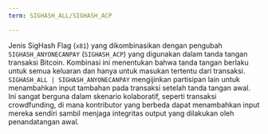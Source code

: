 ```yaml
---
term: SIGHASH_ALL/SIGHASH_ACP

---
```

Jenis SigHash Flag (`x81`) yang dikombinasikan dengan pengubah `SIGHASH_ANYONECANPAY` (`SIGHASH_ACP`) yang digunakan dalam tanda tangan transaksi Bitcoin. Kombinasi ini menentukan bahwa tanda tangan berlaku untuk semua keluaran dan hanya untuk masukan tertentu dari transaksi. `SIGHASH_ALL | SIGHASH_ANYONECANPAY` mengijinkan partisipan lain untuk menambahkan input tambahan pada transaksi setelah tanda tangan awal. Ini sangat berguna dalam skenario kolaboratif, seperti transaksi crowdfunding, di mana kontributor yang berbeda dapat menambahkan input mereka sendiri sambil menjaga integritas output yang dilakukan oleh penandatangan awal.